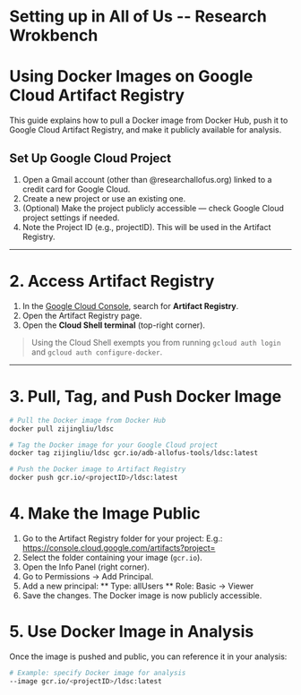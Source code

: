 # Setting up in All of Us -- Research Wrokbench
# Using Docker Images on Google Cloud Artifact Registry

This guide explains how to pull a Docker image from Docker Hub, push it to Google Cloud Artifact Registry, and make it publicly available for analysis.

## Set Up Google Cloud Project

1. Open a Gmail account (other than @researchallofus.org) linked to a credit card for Google Cloud.
2. Create a new project or use an existing one.
3. (Optional) Make the project publicly accessible — check Google Cloud project settings if needed.
4. Note the Project ID (e.g., projectID). This will be used in the Artifact Registry.

---

# 2. Access Artifact Registry

1. In the [Google Cloud Console](https://console.cloud.google.com), search for **Artifact Registry**.  
2. Open the Artifact Registry page.  
3. Open the **Cloud Shell terminal** (top-right corner).  

> Using the Cloud Shell exempts you from running `gcloud auth login` and `gcloud auth configure-docker`.

---
# 3. Pull, Tag, and Push Docker Image

```bash
# Pull the Docker image from Docker Hub
docker pull zijingliu/ldsc

# Tag the Docker image for your Google Cloud project
docker tag zijingliu/ldsc gcr.io/adb-allofus-tools/ldsc:latest

# Push the Docker image to Artifact Registry
docker push gcr.io/<projectID>/ldsc:latest
```
# 4. Make the Image Public

1. Go to the Artifact Registry folder for your project: E.g.: https://console.cloud.google.com/artifacts?project=<projectID>
2. Select the folder containing your image (`gcr.io`).
3. Open the Info Panel (right corner).
4. Go to Permissions → Add Principal.
5. Add a new principal:
   ** Type: allUsers
   ** Role: Basic → Viewer
6. Save the changes. The Docker image is now publicly accessible.

# 5. Use Docker Image in Analysis

Once the image is pushed and public, you can reference it in your analysis:
```bash
# Example: specify Docker image for analysis
--image gcr.io/<projectID>/ldsc:latest
```
